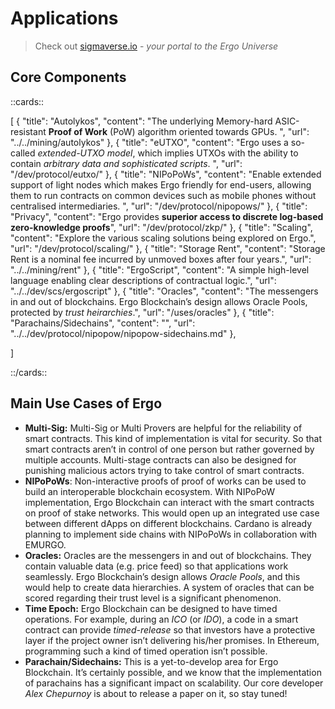 # Applications

> Check out [sigmaverse.io](https://sigmaverse.io/) - *your portal to the Ergo Universe* 


## Core Components

::cards::

[
  {
    "title": "Autolykos",
    "content": "The underlying Memory-hard ASIC-resistant **Proof of Work** (PoW) algorithm oriented towards GPUs. ",
    "url": "../../mining/autolykos"
  },
  {
    "title": "eUTXO",
    "content": "Ergo uses a so-called *extended-UTXO model*, which implies UTXOs with the ability to contain *arbitrary data and sophisticated scripts*. ",
    "url": "/dev/protocol/eutxo/"
  },
  {
    "title": "NIPoPoWs",
    "content": "Enable extended support of light nodes which makes Ergo friendly for end-users, allowing them to run contracts on common devices such as mobile phones without centralised intermediaries. ",
    "url": "/dev/protocol/nipopows/"
  },
  {
    "title": "Privacy",
    "content": "Ergo provides **superior access to discrete log-based zero-knowledge proofs**",
    "url": "/dev/protocol/zkp/"
  },
  {
    "title": "Scaling",
    "content": "Explore the various scaling solutions being explored on Ergo.",
    "url": "/dev/protocol/scaling/"
  },
  {
    "title": "Storage Rent",
    "content": "Storage Rent is a nominal fee incurred by unmoved boxes after four years.",
    "url": "../../mining/rent"
  },
  {
    "title": "ErgoScript",
    "content": "A simple high-level language enabling clear descriptions of contractual logic.",
    "url": "../../dev/scs/ergoscript"
  },
  {
    "title": "Oracles",
    "content": "The messengers in and out of blockchains. Ergo Blockchain’s design allows Oracle Pools, protected by *trust heirarchies*.",
    "url": "/uses/oracles"
  },
  {
    "title": "Parachains/Sidechains",
    "content": "",
    "url": "../../dev/protocol/nipopow/nipopow-sidechains.md"
  },


]

::/cards::

## **Main** Use Cases **of Ergo**

- **Multi-Sig:** Multi-Sig or Multi Provers are helpful for the reliability of smart contracts. This kind of implementation is vital for security. So that smart contracts aren’t in control of one person but rather governed by multiple accounts. Multi-stage contracts can also be designed for punishing malicious actors trying to take control of smart contracts.
- **NIPoPoWs**: Non-interactive proofs of proof of works can be used to build an interoperable blockchain ecosystem. With NIPoPoW implementation, Ergo Blockchain can interact with the smart contracts on proof of stake networks. This would open up an integrated use case between different dApps on different blockchains. Cardano is already planning to implement side chains with NIPoPoWs in collaboration with EMURGO. 
- **Oracles:** Oracles are the messengers in and out of blockchains. They contain valuable data (e.g. price feed) so that applications work seamlessly. Ergo Blockchain’s design allows *Oracle Pools*, and this would help to create data hierarchies. A system of oracles that can be scored regarding their trust level is a significant phenomenon. 
- **Time Epoch:** Ergo Blockchain can be designed to have timed operations. For example, during an *ICO* (or *IDO*), a code in a smart contract can provide *timed-release* so that investors have a protective layer if the project owner isn’t delivering his/her promises. In Ethereum, programming such a kind of timed operation isn’t possible. 
- **Parachain/Sidechains:** This is a yet-to-develop area for Ergo Blockchain. It’s certainly possible, and we know that the implementation of parachains has a significant impact on scalability. Our core developer *Alex Chepurnoy* is about to release a paper on it, so stay tuned!

